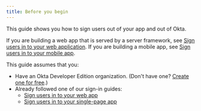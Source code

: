 ```yaml
---
title: Before you begin
---
```

This guide shows you how to sign users out of your app and out of Okta.

If you are building a web app that is served by a server framework, see [Sign users in to your web application](/docs/guides/sign-into-web-app/). If you are building a mobile app, see [Sign users in to your mobile app](/docs/guides/sign-into-mobile-app/).

This guide assumes that you:

* Have an Okta Developer Edition organization. (Don't have one? [Create one for free](https://developer.okta.com/signup).)
* Already followed one of our sign-in guides: 
    * [Sign users in to your web app](/docs/guides/sign-into-web-app/) 
    * [Sign users in to your single-page app](/docs/guides/sign-into-spa/) 

<NextSectionLink/>
